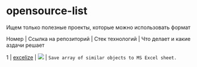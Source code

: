 # opensource-list

Ищем только полезные проекты, которые можно использовать формат

Номер | Ссылка на репозиторий | Стек технологий | Что делает и какие аздачи решает

1 | [excelize](https://github.com/astur/excelize) | ![](https://img.shields.io/badge/node-%3E%3D%206.0.0-brightgreen) | ```Save array of similar objects to MS Excel sheet.```
